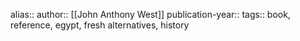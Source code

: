 alias::
author:: [[John Anthony West]] 
publication-year::
tags:: book, reference, egypt, fresh alternatives, history
